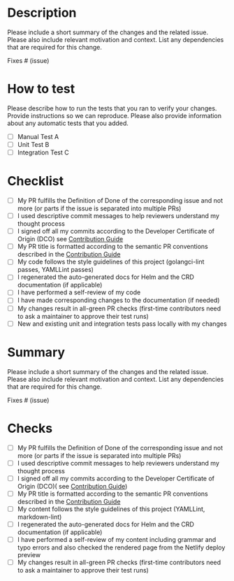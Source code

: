 <!-- PLEASE USE THE TEMPLATE SECTION THAT IS APPLICABLE FOR YOUR CONTRIBUTION -->

<!-- CODE SECTION -->
<!-- USE THIS FOR CODE CONTRIBUTIONS -->

# Description

Please include a short summary of the changes and the related issue.
Please also include relevant motivation and context.
List any dependencies that are required for this change.

Fixes # (issue)

# How to test

Please describe how to run the tests that you ran to verify your changes.
Provide instructions so we can reproduce.
Please also provide information about any automatic tests that you added.

- [ ] Manual Test A
- [ ] Unit Test B
- [ ] Integration Test C

# Checklist

- [ ] My PR fulfills the Definition of Done of the corresponding issue and not more (or parts if the issue is separated
  into multiple PRs)
- [ ] I used descriptive commit messages to help reviewers understand my thought process
- [ ] I signed off all my commits according to the Developer Certificate of Origin (DCO) 
  see [Contribution Guide](https://lifecycle.keptn.sh/contribute/docs/contribution-guidelines)
- [ ] My PR title is formatted according to the semantic PR conventions described in
  the [Contribution Guide](https://lifecycle.keptn.sh/contribute/docs/contribution-guidelines)
- [ ] My code follows the style guidelines of this project (golangci-lint passes, YAMLLint passes)
- [ ] I regenerated the auto-generated docs for Helm and the CRD documentation (if applicable)
- [ ] I have performed a self-review of my code
- [ ] I have made corresponding changes to the documentation (if needed)
- [ ] My changes result in all-green PR checks (first-time contributors need to ask a maintainer to approve their test
  runs)
- [ ] New and existing unit and integration tests pass locally with my changes

<!-- DOCS SECTION -->
<!-- USE THIS FOR DOCS CONTRIBUTIONS -->

# Summary

Please include a short summary of the changes and the related issue.
Please also include relevant motivation and context.
List any dependencies that are required for this change.

Fixes # (issue)

# Checks

- [ ] My PR fulfills the Definition of Done of the corresponding issue and not more (or parts if the issue is separated
  into multiple PRs)
- [ ] I used descriptive commit messages to help reviewers understand my thought process
- [ ] I signed off all my commits according to the Developer Certificate of Origin (DCO)(
  see [Contribution Guide](https://lifecycle.keptn.sh/contribute/docs/contribution-guidelines))
- [ ] My PR title is formatted according to the semantic PR conventions described in
  the [Contribution Guide](https://lifecycle.keptn.sh/contribute/docs/contribution-guidelines)
- [ ] My content follows the style guidelines of this project (YAMLLint, markdown-lint)
- [ ] I regenerated the auto-generated docs for Helm and the CRD documentation (if applicable)
- [ ] I have performed a self-review of my content including grammar and typo errors and also checked the rendered page
  from the Netlify deploy preview
- [ ] My changes result in all-green PR checks (first-time contributors need to ask a maintainer to approve their test
  runs)

